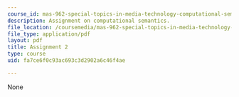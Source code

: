 ```yaml
---
course_id: mas-962-special-topics-in-media-technology-computational-semantics-fall-2002
description: Assignment on computational semantics.
file_location: /coursemedia/mas-962-special-topics-in-media-technology-computational-semantics-fall-2002/fa7ce6f0c93ac693c3d2902a6c46f4ae_a2.pdf
file_type: application/pdf
layout: pdf
title: Assignment 2
type: course
uid: fa7ce6f0c93ac693c3d2902a6c46f4ae

---
```

None